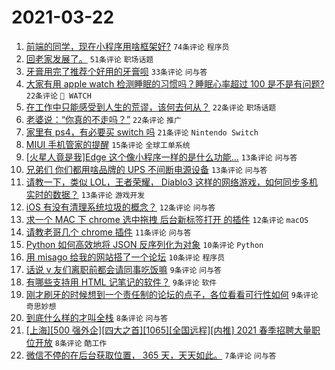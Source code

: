 # 2021-03-22

1. [前端的同学，现在小程序用啥框架好?](https://www.v2ex.com/t/763801) `74条评论` `程序员`
1. [回老家发展了。](https://www.v2ex.com/t/763799) `51条评论` `职场话题`
1. [牙膏用完了推荐个好用的牙膏呗](https://www.v2ex.com/t/763808) `33条评论` `问与答`
1. [大家有用 apple watch 检测睡眠的习惯吗？睡眠心率超过 100 是不是有问题?](https://www.v2ex.com/t/763856) `22条评论` ` WATCH`
1. [在工作中只能感受到人生的荒谬，该何去何从？](https://www.v2ex.com/t/763853) `22条评论` `职场话题`
1. [老婆说：“你真的不走吗？”](https://www.v2ex.com/t/763792) `22条评论` `推广`
1. [家里有 ps4，有必要买 switch 吗](https://www.v2ex.com/t/763864) `21条评论` `Nintendo Switch`
1. [MIUI 手机管家的提醒](https://www.v2ex.com/t/763843) `15条评论` `全球工单系统`
1. [[火星人竟是我]Edge 这个像小程序一样的是什么功能…](https://www.v2ex.com/t/763878) `13条评论` `问与答`
1. [兄弟们 你们都用啥品牌的 UPS 不间断电源设备](https://www.v2ex.com/t/763837) `13条评论` `问与答`
1. [请教一下，类似 LOL，王者荣耀， Diablo3 这样的网络游戏，如何同步多机实时的数据？](https://www.v2ex.com/t/763822) `13条评论` `游戏开发`
1. [iOS 有没有清理系统垃圾的概念？](https://www.v2ex.com/t/763816) `12条评论` `问与答`
1. [求一个 MAC 下 chrome 选中拖拽 后台新标签打开 的插件](https://www.v2ex.com/t/763796) `12条评论` `macOS`
1. [请教老哥几个 chrome 插件](https://www.v2ex.com/t/763825) `11条评论` `问与答`
1. [Python 如何高效地将 JSON 反序列化为对象](https://www.v2ex.com/t/763871) `10条评论` `Python`
1. [用 misago 给我的网站搭了一个论坛](https://www.v2ex.com/t/763798) `10条评论` `程序员`
1. [话说 v 友们离职前都会请同事吃饭嘛](https://www.v2ex.com/t/763903) `9条评论` `问与答`
1. [有哪些支持用 HTML 记笔记的软件？](https://www.v2ex.com/t/763852) `9条评论` `软件`
1. [刚才刷牙的时候想到一个责任制的论坛的点子，各位看看可行性如何](https://www.v2ex.com/t/763846) `9条评论` `奇思妙想`
1. [到底什么样的才叫全栈](https://www.v2ex.com/t/763896) `8条评论` `问与答`
1. [[上海][500 强外企][四大之首][1065][全国远程][内推] 2021 春季招聘大量职位开放](https://www.v2ex.com/t/763887) `8条评论` `酷工作`
1. [微信不停的在后台获取位置， 365 天，天天如此。](https://www.v2ex.com/t/763880) `7条评论` `问与答`
